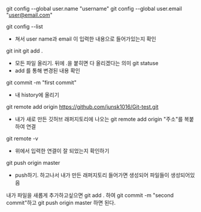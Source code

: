 git config --global user.name "username"
git config --global user.email "user@email.com"

git config --list
+ 쳐서 user name과 email 이 입력한 내용으로 들어가있는지 확인  

git init
git add .
+ 모든 파일 올리기. 뒤에 .을 붙히면 다 올리겠다는 의미
git statuse
+ add 를 통해 변경된 내용 확인  

git commit -m "first commit"  
+ 내 history에 올리기  

git remote add origin https://github.com/junsk1016/Git-test.git  
+ 내가 새로 만든 깃허브 래퍼지토리에 나오는 git remote add origin "주소"를 복붙하여 연결  

git remote -v  
+ 위에서 입력한 연결이 잘 되었는지 확인하기  

git push origin master  
+ push하기. 하고나서 내가 만든 래퍼지토리 들어가면 생성되어 파일들이 생성되어있음  


내가 파일을 새롭게 추가하고싶으면 git add . 하여 git commit -m "second commit"하고 git push origin master 하면 된다.
